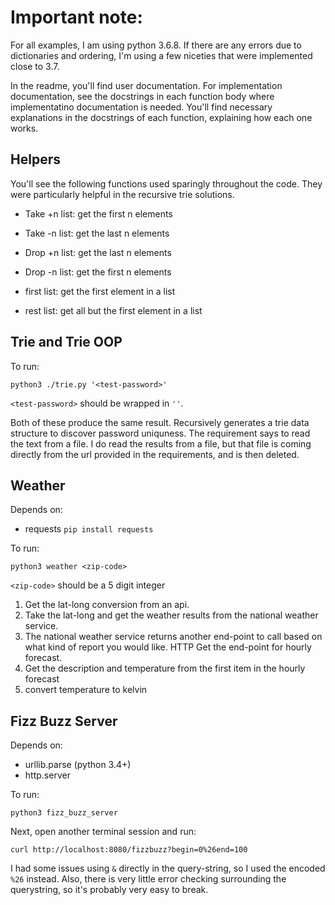 # Important note:

For all examples, I am using python 3.6.8. If there are any errors due to dictionaries and ordering, I'm using a few niceties that were implemented close to 3.7. 

In the readme, you'll find user documentation. For implementation documentation, see the docstrings in each function body where implementatino documentation is needed. You'll find necessary explanations in the docstrings of each function, explaining how each one works. 


## Helpers
You'll see the following functions used sparingly throughout the code. They were particularly helpful in the recursive trie solutions. 
- Take +n list: get the first n elements
- Take -n list: get the last n elements

- Drop +n list: get the last n elements
- Drop -n list: get the first n elements

- first   list: get the first element in a list
- rest    list: get all but the first element in a list

## Trie and Trie OOP
To run: 
```
python3 ./trie.py '<test-password>'
```
`<test-password>` should be wrapped in `''`.

Both of these produce the same result. Recursively generates a trie data structure to discover password uniquness. The requirement says to read the text from a file. I do read the results from a file, but that file is coming directly from the url provided in the requirements, and is then deleted.

## Weather
Depends on:
- requests `pip install requests`

To run:
```
python3 weather <zip-code>
```
`<zip-code>` should be a 5 digit integer

1. Get the lat-long conversion from an api. 
2. Take the lat-long and get the weather results from the national weather service. 
3. The national weather service returns another end-point to call based on what kind of report you would like. HTTP Get the end-point for hourly forecast.
4. Get the description and temperature from the first item in the hourly forecast
5. convert temperature to kelvin


## Fizz Buzz Server

Depends on:
- urllib.parse (python 3.4+)
- http.server

To run:
```
python3 fizz_buzz_server
```

Next, open another terminal session and run:
```
curl http://localhost:8080/fizzbuzz?begin=0%26end=100
```

I had some issues using `&` directly in the query-string, so I used the encoded `%26` instead. Also, there is very little error checking surrounding the querystring, so it's probably very easy to break. 